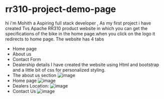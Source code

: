# rr310-project-demo-page

hi i'm Mohith a Aspiring full stack developer , As my first project i have created Tvs Apache RR310 product website in which you can get the specifications of the bike in the home page.when you click on the logo it redirects to home page.
The website has 4 tabs 
* Home page
* About us
* Contact Form
* Dealership details
I have created the website using Html and bootstrap and a little bit of css for personalized styling.
* The about us section 
![image](https://user-images.githubusercontent.com/106907929/192127118-7fed33be-2655-45a2-9e29-3ac67c6dd400.png)
* Home page 
![image](https://user-images.githubusercontent.com/106907929/192127133-ffd44091-a1fe-41e5-b0e2-f44f1b7c5f30.png)
* Dealers Location:
![image](https://user-images.githubusercontent.com/106907929/192127142-87c968b0-64ab-4bdc-bf63-675abe1e76b8.png)
* Contact Us 
![image](https://user-images.githubusercontent.com/106907929/192127182-c4f45446-d879-4993-991e-ae032522aecb.png)
